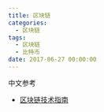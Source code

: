 ```yaml
---
title: 区块链
categories:
  - 区块链
tags:
  - 区块链
  - 比特币
date: 2017-06-27 00:00:00
---
```


中文参考
* [区块链技术指南](https://yeasy.gitbooks.io/blockchain_guide/)


